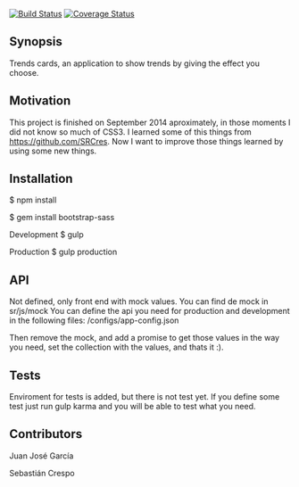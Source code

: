 [![Build Status](https://api.travis-ci.org/jotaoncode/trends.svg)](https://api.travis-ci.org/jotaoncode/trends.svg)
[![Coverage Status](https://coveralls.io/repos/jotaoncode/trends/badge.svg?branch=master&service=github)](https://coveralls.io/repos/jotaoncode/trends?branch=master)

## Synopsis

Trends cards, an application to show trends by giving the effect you choose.

## Motivation

This project is finished on September 2014 aproximately, in those moments I did not know so much of CSS3. I learned some of this things from https://github.com/SRCres.
Now I want to improve those things learned by using some new things.

## Installation

$ npm install

$ gem install bootstrap-sass

Development
$ gulp

Production
$ gulp production

## API

Not defined, only front end with mock values. You can find de mock in sr/js/mock
You can define the api you need for production and development in the following
files:
/configs/app-config.json

Then remove the mock, and add a promise to get those values in the way you need,
set the collection with the values, and thats it :).

## Tests

Enviroment for tests is added, but there is not test yet.
If you define some test just run gulp karma and you will be able to
test what you need.

## Contributors

Juan José García

Sebastián Crespo
